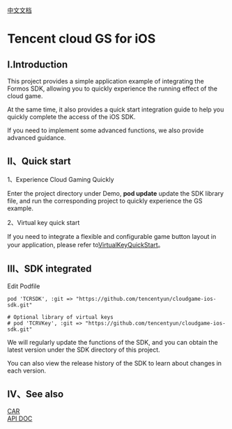 [中文文档](README.md)
# Tencent cloud GS for iOS
## I.Introduction
This project provides a simple application example of integrating the Formos SDK, allowing you to quickly experience the running effect of the cloud game.

At the same time, it also provides a quick start integration guide to help you quickly complete the access of the iOS SDK.

If you need to implement some advanced functions, we also provide advanced guidance.

## II、Quick start
1、Experience Cloud Gaming Quickly

Enter the project directory under Demo, **pod update** update the SDK library file, and run the corresponding project to quickly experience the GS example. 

2、Virtual key quick start

If you need to integrate a flexible and configurable game button layout in your application, please refer to[VirtualKeyQuickStart](Doc/Virtual_Key_Quick_Start_EN-US.md)。

## III、SDK integrated

Edit Podfile
```
pod 'TCRSDK', :git => "https://github.com/tencentyun/cloudgame-ios-sdk.git"

# Optional library of virtual keys
# pod 'TCRVKey', :git => "https://github.com/tencentyun/cloudgame-ios-sdk.git"
```

We will regularly update the functions of the SDK, and you can obtain the latest version under the SDK directory of this project.

You can also view the release history of the SDK to learn about changes in each version.


## IV、See also
[CAR](https://www.tencentcloud.com/document/product/1158)  
[API DOC](https://tencentyun.github.io/cloudgame-ios-sdk/)


